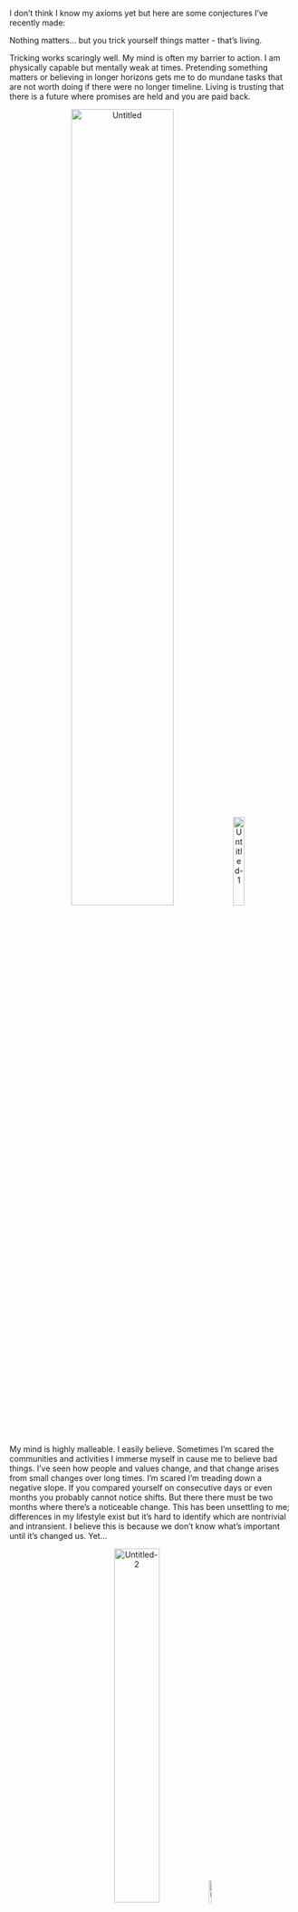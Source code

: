 I don’t think I know my axioms yet but here are some conjectures I’ve recently made:

Nothing matters… but you trick yourself things matter - that’s living.

Tricking works scaringly well. My mind is often my barrier to action. I am physically capable but mentally weak at times. Pretending something matters or believing in longer horizons gets me to do mundane tasks that are not worth doing if there were no longer timeline. Living is trusting that there is a future where promises are held and you are paid back. 

<div align="center">
  <a href="https://ibb.co/cvQSTSK"><img src="https://i.ibb.co/Mh7xNxy/Untitled.png" alt="Untitled" border="0" width = 60% float="left"></a>
  <a href="https://ibb.co/NKY3k7F"><img src="https://i.ibb.co/2dK6L5F/Untitled-1.png" alt="Untitled-1" border="0" width = 20%></a>
</div>

My mind is highly malleable. I easily believe. Sometimes I’m scared the communities and activities I immerse myself in cause me to believe bad things. I’ve seen how people and values change, and that change arises from small changes over long times. I’m scared I’m treading down a negative slope. If you compared yourself on consecutive days or even months you probably cannot notice shifts. But there there must be two months where there’s a noticeable change. This has been unsettling to me; differences in my lifestyle exist but it’s hard to identify which are nontrivial and intransient. I believe this is because we don’t know what’s important until it’s changed us. Yet…

<div align="center">
  <a href="https://ibb.co/GJPJWjv"><img src="https://i.ibb.co/pPXPfpv/Untitled-2.png" alt="Untitled-2" border="0" width = 40%></a>
  <a href="https://imgbb.com/"><img src="https://i.ibb.co/2yMcwNw/Untitled-3.png" alt="Untitled-3" border="0" width = 10%></a>
</div>
  
Living *is* changing. Subconscious actions are results of habits built from conscious decisions. We have total control - if and only if we believe that we have total control. We should not try control the point we are at, ie. obsess over whether we’re in the optimal time and place. We should instead strive to optimize our values and desires, maximizing our *slope* and the chance that we’ll achieve great things when the time and place align.
<div align="center">
<a href="https://ibb.co/zrjFt6V"><img src="https://i.ibb.co/PN3MVDG/Untitled-4.png" alt="Untitled-4" border="0" width = 70%></a>
<a href="https://imgbb.com/"><img src="https://i.ibb.co/WWWLpGN/Untitled-5.png" alt="Untitled-5" border="0" width = 10%></a>
</div>
It’s hard because our present selves - our accomplishments, names, and character - are reflections of past ambitions. The way we are perceived now has already been determined. If the world ended today our higher ambitions would be futile. I interpret living in the present as striving for a better future.

<div align="center">
<a href="https://imgbb.com/"><img src="https://i.ibb.co/SdDs5qP/Untitled-6.png" alt="Untitled-6" border="0" width = 35%></a>
<a href="https://ibb.co/JkVvwnV"><img src="https://i.ibb.co/0JTCRqT/Untitled-7.png" alt="Untitled-7" border="0" width = 55%></a>
</div>

Seize the moment, but works towards higher ones.
